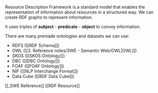 Resource Description Framework is a standard model that enables the representation of information about resources in a structured way. We can create RDF graphs to represent information.

It uses triples of **subject** - **predicate** - **object** to convey information.

There are many premade ontologies and datasets we can use:
- RDFS ([[RDF Schema]])
- OWL ([[2. Reference notes/SWE - Semantic Web/OWL|OWL]])
- SKOS ([[SKOS Ontology]])
- DBC ([[DBC Ontology]])
- FOAF ([[FOAF Ontology]])
- NIF ([[NLP Interchange Format]])
- Data Cube ([[RDF Data Cube]])

[[_SWE Reference]]
[[RDF Resource]]
